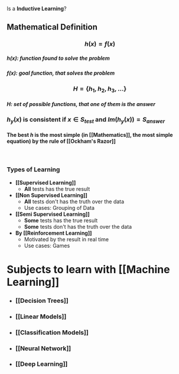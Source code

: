  Is a **Inductive Learning**?

## **Mathematical Definition**

### $$ h(x) = f(x)$$
##### $h(x):$ function found to solve the problem
#####  $f(x):$  goal function, that solves the problem

### $$H = \{h_1, h_2, h_3, \dots\}$$
##### $H:$ set of possible functions, that one of them is the answer

### $h_y(x)$ is consistent if  $x \in S_{test}$  and  $Im(h_y(x)) = S_{answer}$

#### The best $h$ is the most simple (in [[Mathematics]], the most simple equation) by the rule of [[Ockham's Razor]]

<br>

### **Types of Learning**
- **[[Supervised Learning]]**
	- **All** tests has the true result
- **[[Non Supervised Learning]]**
	- **All** tests don't has the truth over the data
	- Use cases: Grouping of Data
- **[[Semi Supervised Learning]]**
	- **Some** tests has the true result
	- **Some** tests don't has the truth over the data
- **By [[Reinforcement Learning]]**
	- Motivated by the result in real time
	- Use cases: Games


# Subjects to learn with [[Machine Learning]]

- ### [[Decision Trees]]
- ### [[Linear Models]]
- ### [[Classification Models]]
- ### [[Neural Network]]
- ### [[Deep Learning]]